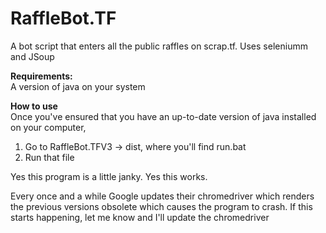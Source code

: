 # RaffleBot.TF
A bot script that enters all the public raffles on scrap.tf. Uses seleniumm and JSoup

**Requirements:**  
A version of java on your system

**How to use**  
Once you've ensured that you have an up-to-date version of java installed on your computer,
1. Go to RaffleBot.TFV3 -> dist, where you'll find run.bat
2. Run that file

Yes this program is a little janky.
Yes this works.

Every once and a while Google updates their chromedriver which renders the previous versions obsolete which causes the program to crash. If this starts happening, let me know and I'll update the chromedriver

